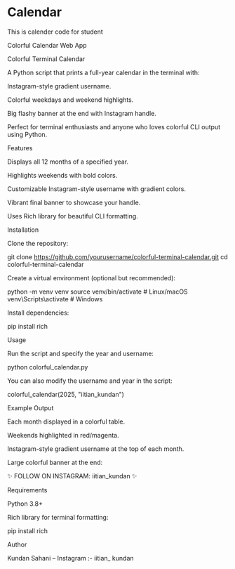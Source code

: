 # Calendar
This is calender code for student  

Colorful Calendar Web App

Colorful Terminal Calendar

A Python script that prints a full-year calendar in the terminal with:

Instagram-style gradient username.

Colorful weekdays and weekend highlights.

Big flashy banner at the end with Instagram handle.

Perfect for terminal enthusiasts and anyone who loves colorful CLI output using Python.

Features

Displays all 12 months of a specified year.

Highlights weekends with bold colors.

Customizable Instagram-style username with gradient colors.

Vibrant final banner to showcase your handle.

Uses Rich library
 for beautiful CLI formatting.
 














Installation

Clone the repository:

git clone https://github.com/yourusername/colorful-terminal-calendar.git
cd colorful-terminal-calendar


Create a virtual environment (optional but recommended):

python -m venv venv
source venv/bin/activate  # Linux/macOS
venv\Scripts\activate     # Windows


Install dependencies:

pip install rich

Usage

Run the script and specify the year and username:

python colorful_calendar.py


You can also modify the username and year in the script:

colorful_calendar(2025, "iitian_kundan")

Example Output

Each month displayed in a colorful table.

Weekends highlighted in red/magenta.

Instagram-style gradient username at the top of each month.

Large colorful banner at the end:

✨ FOLLOW ON INSTAGRAM: iitian_kundan ✨

Requirements

Python 3.8+

Rich
 library for terminal formatting:

pip install rich

Author

Kundan Sahani – Instagram  :- iitian_ kundan





